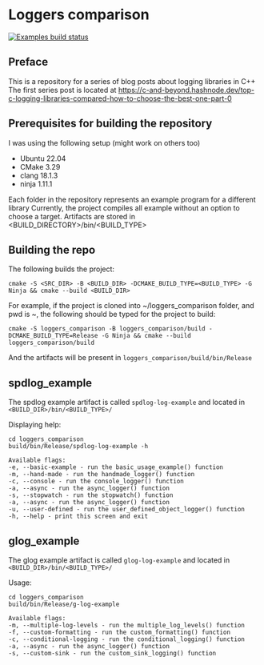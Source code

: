 Loggers comparison
==================
[![Examples build status](https://github.com/alexkushnir/loggers_comparison/actions/workflows/cmake-single-platform.yml/badge.svg)](https://github.com/alexkushnir/loggers_comparison/actions/workflows/cmake-single-platform.yml?label=Logging%20libraries%20usage%20examples)

Preface
-------

This is a repository for a series of blog posts about logging libraries in C++ 
The first series post is located at <https://c-and-beyond.hashnode.dev/top-c-logging-libraries-compared-how-to-choose-the-best-one-part-0>

Prerequisites for building the repository
-----------------------------------------

I was using the following setup (might work on others too)

- Ubuntu 22.04
- CMake 3.29
- clang 18.1.3
- ninja 1.11.1
  
Each folder in the repository represents an example program for a different library
Currently, the project compiles all example without an option to choose a target. 
Artifacts are stored in <BUILD_DIRECTORY>/bin/<BUILD_TYPE>

Building the repo
-----------------

The following builds the project:

```cmake -S <SRC_DIR> -B <BUILD_DIR> -DCMAKE_BUILD_TYPE=<BUILD_TYPE> -G Ninja && cmake --build <BUILD_DIR>```

For example, if the project is cloned into ~/loggers_comparison folder, and pwd is ~, the following should be typed for the project to build:

```cmake -S loggers_comparison -B loggers_comparison/build -DCMAKE_BUILD_TYPE=Release -G Ninja && cmake --build loggers_comparison/build```

And the artifacts will be present in ```loggers_comparison/build/bin/Release```

spdlog_example
--------------

The spdlog example artifact is called ```spdlog-log-example``` and located in ```<BUILD_DIR>/bin/<BUILD_TYPE>/```

Displaying help:

```
cd loggers_comparison
build/bin/Release/spdlog-log-example -h

Available flags:
-e, --basic-example - run the basic_usage_example() function
-m, --hand-made - run the handmade_logger() function
-c, --console - run the console_logger() function
-a, --async - run the async_logger() function
-s, --stopwatch - run the stopwatch() function
-a, --async - run the async_logger() function
-u, --user-defined - run the user_defined_object_logger() function
-h, --help - print this screen and exit
```

glog_example
------------

The glog example artifact is called ```glog-log-example``` and located in ```<BUILD_DIR>/bin/<BUILD_TYPE>/```

Usage:

```
cd loggers_comparison
build/bin/Release/g-log-example 

Available flags:
-m, --multiple-log-levels - run the multiple_log_levels() function
-f, --custom-formatting - run the custom_formatting() function
-c, --conditional-logging - run the conditional_logging() function
-a, --async - run the async_logger() function
-s, --custom-sink - run the custom_sink_logging() function
```
